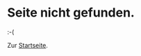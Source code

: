 ﻿---
permalink: /404.html
---

# Seite nicht gefunden.

:-(

Zur [Startseite](http://www.hirschhorn.info/).

